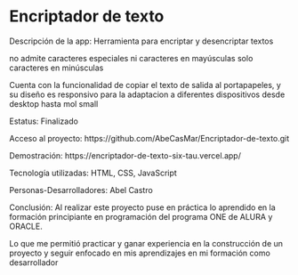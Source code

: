 <h1>Encriptador de texto</h1>


<p>Descripción de la app: Herramienta para encriptar y desencriptar textos</p>
<p>no admite caracteres especiales ni caracteres en mayúsculas solo caracteres en minúsculas</p>
<p>Cuenta con la funcionalidad de copiar el texto de salida al portapapeles, y su diseño es responsivo para la adaptacion a diferentes dispositivos desde desktop hasta mol small </p

<p>Estatus: Finalizado</p>

<p>Acceso al proyecto: https://github.com/AbeCasMar/Encriptador-de-texto.git</p>

<p>Demostración: https://encriptador-de-texto-six-tau.vercel.app/</p>

<p>Tecnología utilizadas: HTML, CSS, JavaScript</p>

<p>Personas-Desarrolladores: Abel Castro</p>

<p>Conclusión: Al realizar este proyecto puse en práctica lo aprendido en la formación principiante en programación del programa ONE de ALURA y ORACLE.</p>
<p>Lo que me permitió practicar y ganar experiencia en la construcción de un proyecto y seguir enfocado en mis aprendizajes en mi formación como desarrollador</p>
